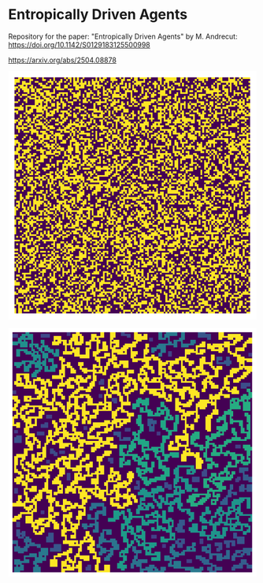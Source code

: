 # Entropically Driven Agents

Repository for the paper: "Entropically Driven Agents" by M. Andrecut: https://doi.org/10.1142/S0129183125500998

https://arxiv.org/abs/2504.08878

![Alt text](animated.gif)

![Alt text](fig.png)

